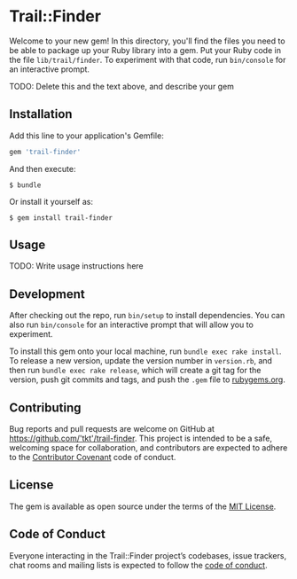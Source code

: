 # Trail::Finder

Welcome to your new gem! In this directory, you'll find the files you need to be able to package up your Ruby library into a gem. Put your Ruby code in the file `lib/trail/finder`. To experiment with that code, run `bin/console` for an interactive prompt.

TODO: Delete this and the text above, and describe your gem

## Installation

Add this line to your application's Gemfile:

```ruby
gem 'trail-finder'
```

And then execute:

    $ bundle

Or install it yourself as:

    $ gem install trail-finder

## Usage

TODO: Write usage instructions here

## Development

After checking out the repo, run `bin/setup` to install dependencies. You can also run `bin/console` for an interactive prompt that will allow you to experiment.

To install this gem onto your local machine, run `bundle exec rake install`. To release a new version, update the version number in `version.rb`, and then run `bundle exec rake release`, which will create a git tag for the version, push git commits and tags, and push the `.gem` file to [rubygems.org](https://rubygems.org).

## Contributing

Bug reports and pull requests are welcome on GitHub at https://github.com/'tkt'/trail-finder. This project is intended to be a safe, welcoming space for collaboration, and contributors are expected to adhere to the [Contributor Covenant](http://contributor-covenant.org) code of conduct.

## License

The gem is available as open source under the terms of the [MIT License](https://opensource.org/licenses/MIT).

## Code of Conduct

Everyone interacting in the Trail::Finder project’s codebases, issue trackers, chat rooms and mailing lists is expected to follow the [code of conduct](https://github.com/'tkt'/trail-finder/blob/master/CODE_OF_CONDUCT.md).
